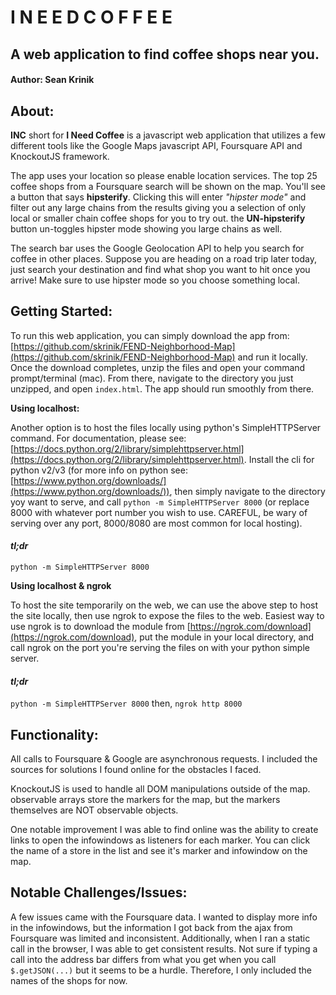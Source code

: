 # I N E E D C O F F E E
## A web application to find coffee shops near you.
#### Author: Sean Krinik

## About:
**INC** short for **I Need Coffee** is a javascript web application that utilizes a few different tools like the Google Maps javascript API, Foursquare API and KnockoutJS framework.

The app uses your location so please enable location services. The top 25 coffee shops from a Foursquare search will be shown on the map. You'll see a button that says **hipsterify**. Clicking this will enter *"hipster mode"* and filter out any large chains from the results giving you a selection of only local or smaller chain coffee shops for you to try out. the **UN-hipsterify** button un-toggles hipster mode showing you large chains as well.

The search bar uses the Google Geolocation API to help you search for coffee in other places. Suppose you are heading on a road trip later today, just search your destination and find what shop you want to hit once you arrive! Make sure to use hipster mode so you choose something local.

## Getting Started:

To run this web application, you can simply download the app from: [https://github.com/skrinik/FEND-Neighborhood-Map](https://github.com/skrinik/FEND-Neighborhood-Map)
and run it locally. Once the download completes, unzip the files and open your command prompt/terminal (mac). From there, navigate to the directory you just unzipped, and open ```index.html```. The app should run smoothly from there.

**Using localhost:**

Another option is to host the files locally using python's SimpleHTTPServer command. For documentation, please see: [https://docs.python.org/2/library/simplehttpserver.html](https://docs.python.org/2/library/simplehttpserver.html).
Install the cli for python v2/v3 (for more info on python see: [https://www.python.org/downloads/](https://www.python.org/downloads/)), then simply navigate to the directory yoy want to serve, and call ```python -m SimpleHTTPServer 8000``` (or replace 8000 with whatever port number you wish to use. CAREFUL, be wary of serving over any port, 8000/8080 are most common for local hosting).

#### *tl;dr*

```python -m SimpleHTTPServer 8000```


**Using localhost & ngrok**

To host the site temporarily on the web, we can use the above step to host the site locally, then use ngrok to expose the files to the web. Easiest way to use ngrok is to download the module from [https://ngrok.com/download](https://ngrok.com/download), put the module in your local directory, and call ngrok on the port you're serving the files on with your python simple server.

#### *tl;dr*

```python -m SimpleHTTPServer 8000```
then,
```ngrok http 8000```

## Functionality:

All calls to Foursquare & Google are asynchronous requests. I included the sources for solutions I found online for the obstacles I faced.

KnockoutJS is used to handle all DOM manipulations outside of the map. observable arrays store the markers for the map, but the markers themselves are NOT observable objects.

One notable improvement I was able to find online was the ability to create links to open the infowindows as listeners for each marker. You can click the name of a store in the list and see it's marker and infowindow on the map.

## Notable Challenges/Issues:

A few issues came with the Foursquare data. I wanted to display more info in the infowindows, but the information I got back from the ajax from Foursquare was limited and inconsistent. Additionally, when I ran a static call in the browser, I was able to get consistent results. Not sure if typing a call into the address bar differs from what you get when you call ```$.getJSON(...)``` but it seems to be a hurdle. Therefore, I only included the names of the shops for now.
